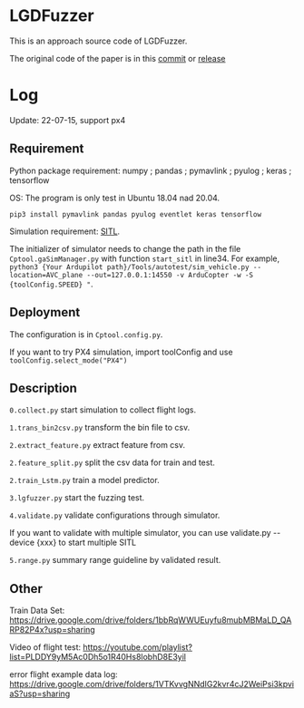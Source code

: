 # LGDFuzzer
This is an approach source code of LGDFuzzer.

The original code of the paper is in this [commit](https://github.com/BlackJocker1995/uavga/tree/b8ebee6e2291bfba1f8e82d9b8bccd64ea27b565)
or [release](https://github.com/BlackJocker1995/uavga/tree/b8ebee6e2291bfba1f8e82d9b8bccd64ea27b565)

# Log
Update: 22-07-15, support px4

## Requirement
Python package requirement: numpy ; pandas ; pymavlink ; pyulog ; keras ; tensorflow

OS: The program is only test in Ubuntu 18.04 nad 20.04.

`
pip3 install pymavlink pandas pyulog eventlet keras tensorflow
`


Simulation requirement: [SITL](https://github.com/ArduPilot/ardupilot).

The initializer of simulator needs to change the path in the file `Cptool.gaSimManager.py` with function `start_sitl` in line34.
For example,
`
python3 {Your Ardupilot path}/Tools/autotest/sim_vehicle.py --location=AVC_plane --out=127.0.0.1:14550 -v ArduCopter -w -S {toolConfig.SPEED} "
`.


## Deployment
The configuration is in `Cptool.config.py`.

If you want to try PX4 simulation, import toolConfig and use `toolConfig.select_mode("PX4")`


## Description

`0.collect.py` start simulation to collect flight logs.

`1.trans_bin2csv.py` transform the bin file to csv.

`2.extract_feature.py` extract feature from csv.

`2.feature_split.py` split the csv data for train and test.

`2.train_Lstm.py` train a model predictor.

`3.lgfuzzer.py` start the fuzzing test.

`4.validate.py` validate configurations through simulator.

If you want to validate with multiple simulator, you can use validate.py -- device {xxx} to start multiple SITL

`5.range.py` summary range guideline by validated result.

## Other

Train Data Set: https://drive.google.com/drive/folders/1bbRqWWUEuyfu8mubMBMaLD_QARP82P4x?usp=sharing

Video of flight test: https://youtube.com/playlist?list=PLDDY9yM5Ac0Dh5o1R40Hs8lobhD8E3yil

error flight example data log: https://drive.google.com/drive/folders/1VTKvvgNNdIG2kvr4cJ2WeiPsi3kpviaS?usp=sharing